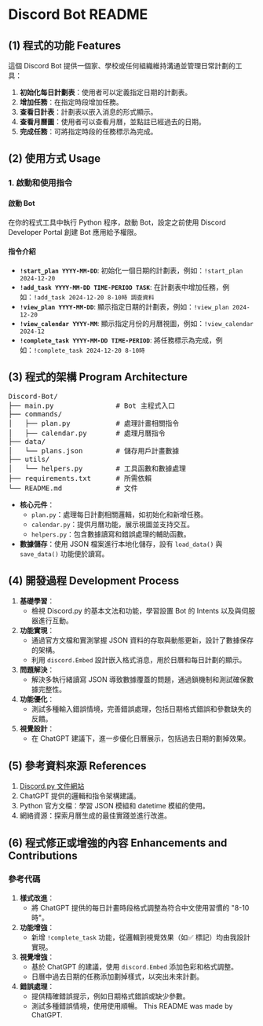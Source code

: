 # Discord Bot README

## (1) 程式的功能 Features

這個 Discord Bot 提供一個家、學校或任何組織維持溝通並管理日常計劃的工具：

1. **初始化每日計劃表**：使用者可以定義指定日期的計劃表。
2. **增加任務**：在指定時段增加任務。
3. **查看日計表**：計劃表以嵌入消息的形式顯示。
4. **查看月曆圖**：使用者可以查看月曆，並點註已經過去的日期。
5. **完成任務**：可將指定時段的任務標示為完成。

## (2) 使用方式 Usage

### 1. 啟動和使用指令

#### 啟動 Bot

在你的程式工具中執行 Python 程序，啟動 Bot，設定之前使用 Discord Developer Portal 創建 Bot 應用給予權限。

#### 指令介紹

- **`!start_plan YYYY-MM-DD`**: 初始化一個日期的計劃表，例如：`!start_plan 2024-12-20`
- **`!add_task YYYY-MM-DD TIME-PERIOD TASK`**: 在計劃表中增加任務，例如：`!add_task 2024-12-20 8-10時 調查資料`
- **`!view_plan YYYY-MM-DD`**: 顯示指定日期的計劃表，例如：`!view_plan 2024-12-20`
- **`!view_calendar YYYY-MM`**: 顯示指定月份的月曆視圖，例如：`!view_calendar 2024-12`
- **`!complete_task YYYY-MM-DD TIME-PERIOD`**: 將任務標示為完成，例如：`!complete_task 2024-12-20 8-10時`

## (3) 程式的架構 Program Architecture

<pre>
Discord-Bot/
├── main.py               # Bot 主程式入口
├── commands/
│   ├── plan.py           # 處理計畫相關指令
│   ├── calendar.py       # 處理月曆指令
├── data/
│   └── plans.json        # 儲存用戶計畫數據
├── utils/
│   └── helpers.py        # 工具函數和數據處理
├── requirements.txt      # 所需依賴
└── README.md             # 文件
</pre>


- **核心元件**：
  - `plan.py`：處理每日計劃相關邏輯，如初始化和新增任務。
  - `calendar.py`：提供月曆功能，展示視圖並支持交互。
  - `helpers.py`：包含數據讀寫和錯誤處理的輔助函數。
- **數據儲存**：使用 JSON 檔案進行本地化儲存，設有 `load_data()` 與 `save_data()` 功能便於讀寫。

## (4) 開發過程 Development Process

1. **基礎學習**：
   - 檢視 Discord.py 的基本文法和功能，學習設置 Bot 的 Intents 以及與伺服器進行互動。
2. **功能實現**：
   - 通過官方文檔和實測掌握 JSON 資料的存取與動態更新，設計了數據保存的架構。
   - 利用 `discord.Embed` 設計嵌入格式消息，用於日曆和每日計劃的顯示。
3. **問題解決**：
   - 解決多執行緒讀寫 JSON 導致數據覆蓋的問題，通過鎖機制和測試確保數據完整性。
4. **功能優化**：
   - 測試多種輸入錯誤情境，完善錯誤處理，包括日期格式錯誤和參數缺失的反饋。
5. **視覺設計**：
   - 在 ChatGPT 建議下，進一步優化日曆展示，包括過去日期的劃掉效果。

## (5) 參考資料來源 References

1. [Discord.py 文件網站](https://discordpy.readthedocs.io/)
2. ChatGPT 提供的邏輯和指令架構建議。
3. Python 官方文檔：學習 JSON 模組和 datetime 模組的使用。
4. 網絡資源：探索月曆生成的最佳實踐並進行改進。

## (6) 程式修正或增強的內容 Enhancements and Contributions

### 參考代碼

1. **樣式改進**：
   - 將 ChatGPT 提供的每日計畫時段格式調整為符合中文使用習慣的 "8-10時"。
2. **功能增強**：
   - 新增 `!complete_task` 功能，從邏輯到視覺效果（如✅ 標記）均由我設計實現。
3. **視覺增強**：
   - 基於 ChatGPT 的建議，使用 `discord.Embed` 添加色彩和格式調整。
   - 日曆中過去日期的任務添加劃掉樣式，以突出未來計劃。
4. **錯誤處理**：
   - 提供精確錯誤提示，例如日期格式錯誤或缺少參數。
   - 測試多種錯誤情境，使用使用順暢。
This README was made by ChatGPT.

